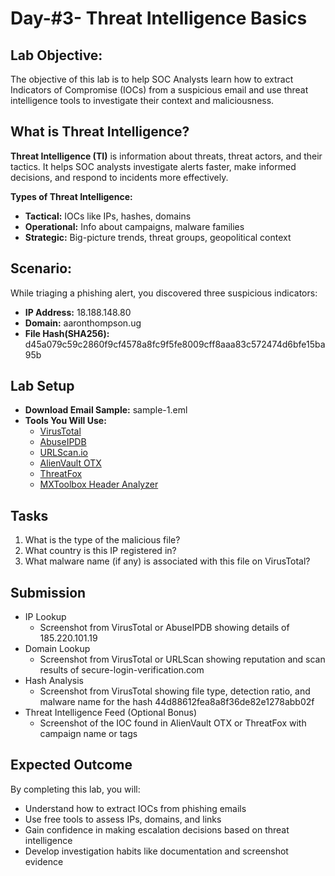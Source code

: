 # Day-#3- Threat Intelligence Basics
## Lab Objective:
The objective of this lab is to help SOC Analysts learn how to extract Indicators of Compromise (IOCs) from a suspicious email and use threat intelligence tools to investigate their context and maliciousness.

## What is Threat Intelligence?
**Threat Intelligence (TI)** is information about threats, threat actors, and their tactics. It helps SOC analysts investigate alerts faster, make informed decisions, and respond to incidents more effectively.

**Types of Threat Intelligence:**

- **Tactical:** IOCs like IPs, hashes, domains
- **Operational:** Info about campaigns, malware families
- **Strategic:** Big-picture trends, threat groups, geopolitical context

## Scenario:
While triaging a phishing alert, you discovered three suspicious indicators:

- **IP Address:** 18.188.148.80
- **Domain:** aaronthompson.ug
- **File Hash(SHA256):** d45a079c59c2860f9cf4578a8fc9f5fe8009cff8aaa83c572474d6bfe15ba95b

## Lab Setup
- **Download Email Sample:** sample-1.eml
- **Tools You Will Use:**
     - [VirusTotal](https://www.virustotal.com/gui/home/upload)
     - [AbuseIPDB](https://www.abuseipdb.com/)
     - [URLScan.io](https://urlscan.io/)
     - [AlienVault OTX](https://otx.alienvault.com/)
     - [ThreatFox](https://threatfox.abuse.ch/)
     - [MXToolbox Header Analyzer](https://mxtoolbox.com/EmailHeaders.aspx)

## Tasks
1. What is the type of the malicious file?
2. What country is this IP registered in?
3. What malware name (if any) is associated with this file on VirusTotal?

## Submission
- IP Lookup
    - Screenshot from VirusTotal or AbuseIPDB showing details of 185.220.101.19
- Domain Lookup
    - Screenshot from VirusTotal or URLScan showing reputation and scan results of secure-login-verification.com
- Hash Analysis
    - Screenshot from VirusTotal showing file type, detection ratio, and malware name for the hash 44d88612fea8a8f36de82e1278abb02f
- Threat Intelligence Feed (Optional Bonus)
     - Screenshot of the IOC found in AlienVault OTX or ThreatFox with campaign name or tags

## Expected Outcome
By completing this lab, you will:

- Understand how to extract IOCs from phishing emails
- Use free tools to assess IPs, domains, and links
- Gain confidence in making escalation decisions based on threat intelligence
- Develop investigation habits like documentation and screenshot evidence
